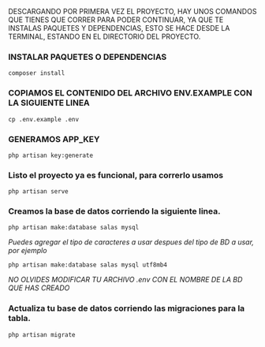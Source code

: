 DESCARGANDO POR PRIMERA VEZ EL PROYECTO, HAY UNOS COMANDOS QUE TIENES QUE CORRER PARA PODER CONTINUAR, YA QUE TE INSTALAS PAQUETES Y DEPENDENCIAS, ESTO SE HACE DESDE LA TERMINAL, ESTANDO EN EL DIRECTORIO DEL PROYECTO. 

### INSTALAR PAQUETES O DEPENDENCIAS

`composer install`


### COPIAMOS EL CONTENIDO DEL ARCHIVO ENV.EXAMPLE CON LA SIGUIENTE LINEA

`cp .env.example .env`

### GENERAMOS APP_KEY 

`php artisan key:generate`

### Listo el proyecto ya es funcional, para correrlo usamos

`php artisan serve`

### Creamos la base de datos corriendo la siguiente linea.

`php artisan make:database salas mysql`

*Puedes agregar el tipo de caracteres a usar despues del tipo de BD a usar, por ejemplo*

`php artisan make:database salas mysql utf8mb4`

*NO OLVIDES MODIFICAR TU ARCHIVO .env  CON EL NOMBRE DE LA BD QUE HAS CREADO*

### Actualiza tu base de datos corriendo las migraciones para la tabla.

`php artisan migrate`

